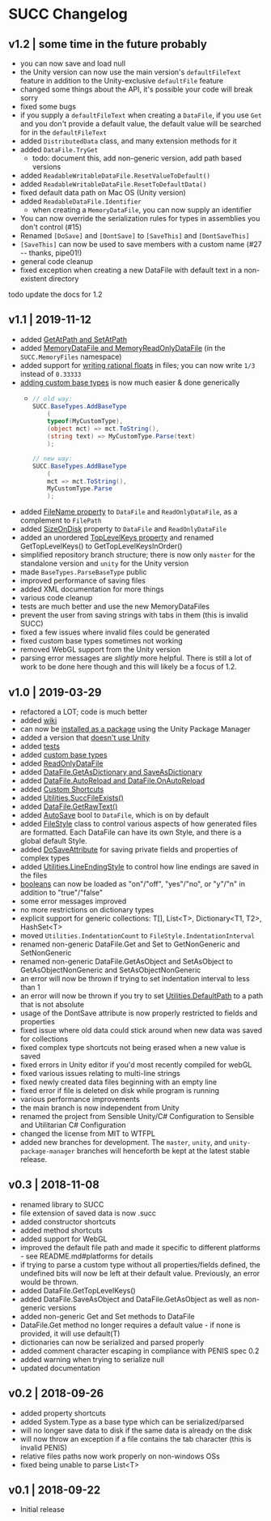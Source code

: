 # SUCC Changelog

## v1.2 | some time in the future probably

* you can now save and load null
* the Unity version can now use the main version's `defaultFileText` feature in addition to the Unity-exclusive `defaultFile` feature
* changed some things about the API, it's possible your code will break sorry
* fixed some bugs
* if you supply a `defaultFileText` when creating a `DataFile`, if you use `Get` and you don't provide a default value, the default value will be searched for in the `defaultFileText`
* added `DistributedData` class, and many extension methods for it
* added `DataFile.TryGet`
  * todo: document this, add non-generic version, add path based versions
* added `ReadableWritableDataFile.ResetValueToDefault()`
* added `ReadableWritableDataFile.ResetToDefaultData()`
* fixed default data path on Mac OS (Unity version)
* added `ReadableDataFile.Identifier`
  * when creating a `MemoryDataFile`, you can now supply an identifier
* You can now override the serialization rules for types in assemblies you don't control (#15)
* Renamed `[DoSave]` and `[DontSave]` to `[SaveThis]` and `[DontSaveThis]`
* `[SaveThis]` can now be used to save members with a custom name (#27 -- thanks, pipe01!)
* general code cleanup
* fixed exception when creating a new DataFile with default text in a non-existent directory

todo update the docs for 1.2

## v1.1 | 2019-11-12

* added [GetAtPath and SetAtPath](https://github.com/JimmyCushnie/SUCC/wiki/Additional-DataFile-Functionality#getatpath-and-setatpath)
* added [MemoryDataFile and MemoryReadOnlyDataFile](https://github.com/JimmyCushnie/SUCC/wiki/Additional-DataFile-Functionality#getatpath-and-setatpath) (in the `SUCC.MemoryFiles` namespace)
* added support for [writing rational floats](https://github.com/JimmyCushnie/SUCC/wiki/Base-Types#floating-point-types) in files; you can now write `1/3` instead of `0.33333`
* [adding custom base types](https://github.com/JimmyCushnie/SUCC/wiki/Adding-Custom-Base-Types) is now much easier & done generically
  * ```csharp
    // old way:
    SUCC.BaseTypes.AddBaseType
        (
        typeof(MyCustomType),
        (object mct) => mct.ToString(),
        (string text) => MyCustomType.Parse(text)
        );
    
    // new way:
    SUCC.BaseTypes.AddBaseType
        (
        mct => mct.ToString(),
        MyCustomType.Parse
        );
    ```
* added [FileName property](https://github.com/JimmyCushnie/SUCC/wiki/Additional-DataFile-Functionality#filepath-and-filename) to `DataFile` and `ReadOnlyDataFile`, as a complement to `FilePath`
* added [SizeOnDisk](https://github.com/JimmyCushnie/SUCC/wiki/Additional-DataFile-Functionality#sizeondisk) property to `DataFile` and `ReadOnlyDataFile`
* added an unordered [TopLevelKeys property](https://github.com/JimmyCushnie/SUCC/wiki/Additional-DataFile-Functionality#toplevelkeys) and renamed GetTopLevelKeys() to GetTopLevelKeysInOrder()
* simplified repository branch structure; there is now only `master` for the standalone version and `unity` for the Unity version
* made `BaseTypes.ParseBaseType` public
* improved performance of saving files
* added XML documentation for more things
* various code cleanup
* tests are much better and use the new MemoryDataFiles
* prevent the user from saving strings with tabs in them (this is invalid SUCC)
* fixed a few issues where invalid files could be generated
* fixed custom base types sometimes not working
* removed WebGL support from the Unity version
* parsing error messages are *slightly* more helpful. There is still a lot of work to be done here though and this will likely be a focus of 1.2.

## v1.0 | 2019-03-29

- refactored a LOT; code is much better
- added [wiki](https://github.com/JimmyCushnie/SUCC/wiki)
- can now be [installed as a package](https://github.com/JimmyCushnie/SUCC/wiki/Installing#as-unity-package) using the Unity Package Manager
- added a version that [doesn't use Unity](https://github.com/JimmyCushnie/SUCC/wiki/Version-Differences)
- added [tests](https://github.com/JimmyCushnie/SUCC/tree/master/SUCC.Tests)
- added [custom base types](https://github.com/JimmyCushnie/SUCC/wiki/Adding-Custom-Base-Types)
- added [ReadOnlyDataFile](https://github.com/JimmyCushnie/SUCC/wiki/Additional-DataFile-Functionality#readonlydatafile)
- added [DataFile.GetAsDictionary and SaveAsDictionary](https://github.com/JimmyCushnie/SUCC/wiki/Additional-DataFile-Functionality#saveget-as-dictionary)
- added [DataFile.AutoReload and DataFile.OnAutoReload](https://github.com/JimmyCushnie/SUCC/wiki/Additional-DataFile-Functionality#autoreload)
- added [Custom Shortcuts](https://github.com/JimmyCushnie/SUCC/wiki/Complex-Type-Shortcuts#custom-shortcuts)
- added [Utilities.SuccFileExists()](https://github.com/JimmyCushnie/SUCC/wiki/Utilities#succfileexists)
- added [DataFile.GetRawText()](https://github.com/JimmyCushnie/SUCC/wiki/Additional-DataFile-Functionality#getrawtext-and-getrawlines)
- added [AutoSave](https://github.com/JimmyCushnie/SUCC/wiki/Additional-DataFile-Functionality#autosave) bool to `DataFile`, which is on by default
- added [FileStyle](https://github.com/JimmyCushnie/SUCC/wiki/File-Style) class to control various aspects of how generated files are formatted. Each DataFile can have its own Style, and there is a global default Style.
- added [DoSaveAttribute](https://github.com/JimmyCushnie/SUCC/wiki/Custom-Complex-Type-Rules) for saving private fields and properties of complex types
- added [Utilities.LineEndingStyle](https://github.com/JimmyCushnie/SUCC/wiki/Utilities#lineendingstyle) to control how line endings are saved in the files
- [booleans](https://github.com/JimmyCushnie/SUCC/wiki/Base-Types#boolean) can now be loaded as "on"/"off", "yes"/"no", or "y"/"n" in addition to "true"/"false"
- some error messages improved
- no more restrictions on dictionary types
- explicit support for generic collections: T[], List\<T>, Dictionary<T1, T2>, HashSet\<T>
 - moved `Utilities.IndentationCount` to `FileStyle.IndentationInterval`
- renamed non-generic DataFile.Get and Set to GetNonGeneric and SetNonGeneric
- renamed non-generic DataFile.GetAsObject and SetAsObject to GetAsObjectNonGeneric and SetAsObjectNonGeneric
- an error will now be thrown if trying to set indentation interval to less than 1
- an error will now be thrown if you try to set [Utilities.DefaultPath](https://github.com/JimmyCushnie/SUCC/wiki/Utilities#defaultpath) to a path that is not absolute
- usage of the DontSave attribute is now properly restricted to fields and properties
- fixed issue where old data could stick around when new data was saved for collections
- fixed complex type shortcuts not being erased when a new value is saved
- fixed errors in Unity editor if you'd most recently compiled for webGL
- fixed various issues relating to multi-line strings
- fixed newly created data files beginning with an empty line
- fixed error if file is deleted on disk while program is running
- various performance improvements
- the main branch is now independent from Unity
- renamed the project from Sensible Unity/C# Configuration to Sensible and Utilitarian C# Configuration
- changed the license from MIT to WTFPL
- added new branches for development. The `master`, `unity`, and `unity-package-manager` branches will henceforth be kept at the latest stable release.

v0.3 | 2018-11-08
---

* renamed library to SUCC
* file extension of saved data is now .succ
* added constructor shortcuts
* added method shortcuts
* added support for WebGL
* improved the default file path and made it specific to different platforms - see README.md#platforms for details
* if trying to parse a custom type without all properties/fields defined, the undefined bits will now be left at their default value. Previously, an error would be thrown.
* added DataFile.GetTopLevelKeys()
* added DataFile.SaveAsObject<T> and DataFile.GetAsObject<T> as well as non-generic versions
* added non-generic Get and Set methods to DataFile
* DataFile.Get<T> method no longer requires a default value - if none is provided, it will use default(T)
* dictionaries can now be serialized and parsed properly
* added comment character escaping in compliance with PENIS spec 0.2
* added warning when trying to serialize null
* updated documentation

v0.2 | 2018-09-26
---

* added property shortcuts
* added System.Type as a base type which can be serialized/parsed
* will no longer save data to disk if the same data is already on the disk
* will now throw an exception if a file contains the tab character (this is invalid PENIS)
* relative files paths now work properly on non-windows OSs
* fixed being unable to parse List\<T>

v0.1 | 2018-09-22
---

* Initial release
